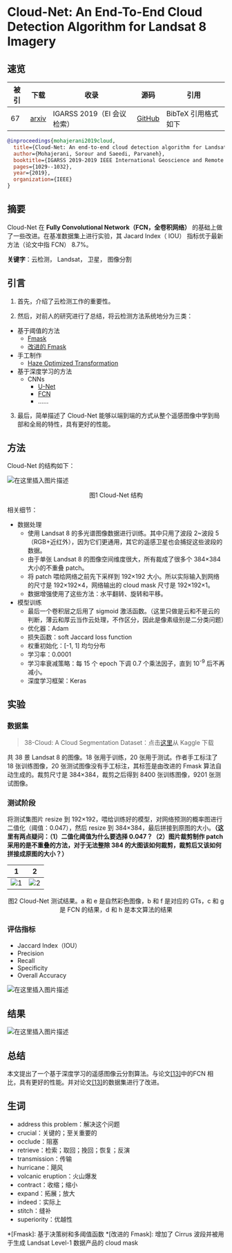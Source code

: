 # Cloud-Net: An End-To-End Cloud Detection Algorithm for Landsat 8 Imagery

## 速览

| 被引 | 下载                                          | 收录                       | 源码                                                                                            | 引用                |
| ---- | --------------------------------------------- | -------------------------- | ----------------------------------------------------------------------------------------------- | ------------------- |
| 67   | [arxiv](https://arxiv.org/pdf/1901.10077.pdf) | IGARSS 2019（EI 会议检索） | [GitHub](https://github.com/SorourMo/Cloud-Net-A-semantic-segmentation-CNN-for-cloud-detection) | BibTeX 引用格式如下 |

```BibTeX
@inproceedings{mohajerani2019cloud,
  title={Cloud-Net: An end-to-end cloud detection algorithm for Landsat 8 imagery},
  author={Mohajerani, Sorour and Saeedi, Parvaneh},
  booktitle={IGARSS 2019-2019 IEEE International Geoscience and Remote Sensing Symposium},
  pages={1029--1032},
  year={2019},
  organization={IEEE}
}
```

## 摘要

Cloud-Net 在 **Fully Convolutional Network（FCN，全卷积网络）** 的基础上做了一些改进。在基准数据集上进行实验，其 Jacard Index（ IOU） 指标优于最新方法（论文中指 FCN） 8.7%。

**关键字**：云检测， Landsat， 卫星， 图像分割

## 引言

1. 首先，介绍了云检测工作的重要性。

2. 然后，对前人的研究进行了总结，将云检测方法系统地分为三类：

- 基于阈值的方法
  - [Fmask](https://www.academia.edu/download/54703748/j.rse.2011.10.02820171012-16356-joj14a.pdf)
  - [改进的 Fmask](https://gerslab.uconn.edu/wp-content/uploads/sites/2514/2021/06/Improvement-and-expansion-of-the-Fmask-algorithm-cloud-cloud-shadow-and-snow-detection-for-Landsats-4%E2%80%937-8-and-Sentinel-2-images.pdf)
- 手工制作
  - [Haze Optimized Transformation](https://www.sciencedirect.com/science/article/abs/pii/S0034425702000342)
- 基于深度学习的方法
  - CNNs
    - [U-Net](https://link.springer.com/content/pdf/10.1007/978-3-319-24574-4_28.pdf)
    - [FCN](https://openaccess.thecvf.com/content_cvpr_2015/papers/Long_Fully_Convolutional_Networks_2015_CVPR_paper.pdf)
    - ……

3. 最后，简单描述了 Cloud-Net 能够以端到端的方式从整个遥感图像中学到局部和全局的特性，具有更好的性能。

## 方法

Cloud-Net 的结构如下：

![在这里插入图片描述](https://img-blog.csdnimg.cn/36b12147970b44df939a2a91daba19ac.png#pic_center)

<center>图1 Cloud-Net 结构</center>

相关细节：

- 数据处理
  - 使用 Landsat 8 的多光谱图像数据进行训练。其中只用了波段 2~波段 5（RGB+近红外），因为它们更通用，其它的遥感卫星也会捕捉这些波段的数据。
  - 由于单张 Landsat 8 的图像空间维度很大，所有裁成了很多个 384×384 大小的不重叠 patch。
  - 将 patch 喂给网络之前先下采样到 192×192 大小。所以实际输入到网络的尺寸是 192×192×4，网络输出的 cloud mask 尺寸是 192×192×1。
  - 数据增强使用了这些方法：水平翻转、旋转和平移。
- 模型训练
  - 最后一个卷积层之后用了 sigmoid 激活函数。（这里只做是云和不是云的判断，薄云和厚云当作云处理，不作区分，因此是像素级别是二分类问题）
  - 优化器：Adam
  - 损失函数：soft Jaccard loss function
  - 权重初始化：[-1, 1] 均匀分布
  - 学习率：0.0001
  - 学习率衰减策略：每 15 个 epoch 下调 0.7 个乘法因子，直到 10<sup>-9</sup> 后不再减小。
  - 深度学习框架：Keras

## 实验

### 数据集

> 38-Cloud: A Cloud Segmentation Dataset：点击[这里](https://www.kaggle.com/sorour/38cloud-cloud-segmentation-in-satellite-images)从 Kaggle 下载

共 38 景 Landsat 8 的图像。18 张用于训练，20 张用于测试。作者手工标注了 18 张训练图像，20 张测试图像没有手工标注，其标签是由改进的 Fmask 算法自动生成的。裁剪尺寸是 384×384，裁剪之后得到 8400 张训练图像，9201 张测试图像。

### 测试阶段

将测试集图片 resize 到 192×192，喂给训练好的模型，对网络预测的概率图进行二值化（阈值：0.047），然后 resize 到 384×384，最后拼接到原图的大小。**（这里有两点疑问：（1）二值化阈值为什么要选择 0.047？（2）图片裁剪制作 patch 采用的是不重叠的方法，对于无法整除 384 的大图该如何裁剪，裁剪后又该如何拼接成原图的大小？）**

| 1                                                                                 | 2                                                                                 |
| --------------------------------------------------------------------------------- | --------------------------------------------------------------------------------- |
| ![1](https://img-blog.csdnimg.cn/3e53a4fb6f6c432982ed76df574b1f44.png#pic_center) | ![2](https://img-blog.csdnimg.cn/9f9e1fe945844205b6136c8a6e21417a.png#pic_center) |

<center>图2 Cloud-Net 测试结果。a 和 e 是自然彩色图像，b 和 f 是对应的 GTs，c 和 g 是 FCN 的结果，d 和 h 是本文算法的结果</center>

### 评估指标

- Jaccard Index（IOU）
- Precision
- Recall
- Specificity
- Overall Accuracy

![在这里插入图片描述](https://img-blog.csdnimg.cn/fc158245295b4024ba5dfb611ce6f117.png#pic_center)

## 结果

![在这里插入图片描述](https://img-blog.csdnimg.cn/4127e392ca5e4aca95f899e7eda0b127.png#pic_center)

## 总结

本文提出了一个基于深度学习的遥感图像云分割算法。与论文[[13]](https://arxiv.org/pdf/1810.05782)中的FCN 相比，具有更好的性能。并对论文[[13]](https://arxiv.org/pdf/1810.05782)的数据集进行了改进。

## 生词

- address this problem：解决这个问题
- crucial：关键的；至关重要的
- occlude：阻塞
- retrieve：检索；取回；挽回；恢复；反演
- transmission：传输
- hurricane：飓风
- volcanic eruption：火山爆发
- contract：收缩；缩小
- expand：拓展；放大
- indeed：实际上
- stitch：缝补
- superiority：优越性

*[Fmask]: 基于决策树和多阈值函数
*[改进的 Fmask]: 增加了 Cirrus 波段并被用于生成 Landsat Level-1 数据产品的 cloud mask
